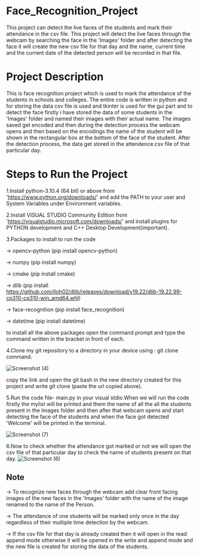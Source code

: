 # Face_Recognition_Project

This project can detect the live faces of the students and mark their attendance in the csv file.
This project will detect the live faces through the webcam by searching the face in the 'Images' folder and after detecting the face it will create the new csv file for that day and the name, current time and the current date of the detected person will be recorded in that file.

# Project Description

This is face recognition project which is used to mark the attendance of the students in schools and colleges. The entire code is written in python and for storing the data csv file is used and tkinter is used for the gui part and to detect the face firstly i have stored the data of some students in the 'Images' folder and named their images with their actual name. The images saved get encoded and then during the detection process the webcam opens and then based on the encodings the name of the student will be shown in the rectangular box at the bottom of the face of the student. After the detection process, the data get stored in the attendence.csv file of that particular day.

# Steps to Run the Project

1.Install python-3.10.4 (64 bit) or above from 'https://www.python.org/downloads/' and add the PATH to your user and System Variables under Environment variables.

2.Install VISUAL STUDIO Community Edition from 'https://visualstudio.microsoft.com/downloads/' and install plugins for PYTHON development and C++ Desktop Development(important).

3.Packages to install to run the code

  -> opencv-python  (pip install opencv-python)
  
  -> numpy  (pip install numpy)
  
  -> cmake  (pip install cmake)
  
  -> dlib   (pip install https://github.com/jloh02/dlib/releases/download/v19.22/dlib-19.22.99-cp310-cp310-win_amd64.whl)
  
  -> face-recognition  (pip install face_recognition)
  
  -> datetime   (pip install datetime)
  
to install all the above packages open the command prompt and type the command written in the bracket in front of each.
  
4.Clone my git repository to a directory in your device using : git clone command.


![Screenshot (4)](https://user-images.githubusercontent.com/87524185/170824495-3fed93a5-b6e3-4051-8cbb-6b98787212b3.png)
 
copy the link and open the git bash in the new directory created for this project and write git clone (paste the url copied above).


5.Run the code file- main.py in your visual stdio.When we will run the code firstly the mylist will be printed and them the name of all the all the students present in the Images folder and then after that webcam opens and start detecting the face of the students and when the face got detected 'Welcome' will be printed in the terminal.


![Screenshot (7)](https://user-images.githubusercontent.com/87524185/170825385-db5f5b00-0751-424d-a27c-969600b33052.png)


6.Now to check whether the attendance got marked or not we will open the csv file of that particular day to check the name of students present on that day.
![Screenshot (6)](https://user-images.githubusercontent.com/87524185/170825291-2d2b668b-6e89-44c1-9238-13e8ec416836.png)


## Note

-> To recognize new faces through the webcam add clear front facing images of the new faces in the 'Images' folder with the name of the image renamed to the name of the Person.

-> The attendance of one students will be marked only once in the day regardless of their multiple time detection by the webcam.

-> If the csv file for that day is already created then it will open in the read append mode otherwise it will be opened in the write and append mode and the new file is created for storing the data of the students.
